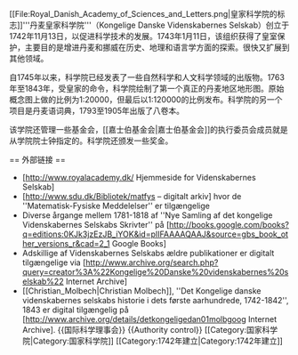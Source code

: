 [[File:Royal_Danish_Academy_of_Sciences_and_Letters.png|皇家科学院的标志]]'''丹麦皇家科学院'''（Kongelige Danske Videnskabernes Selskab）创立于1742年11月13日，以促进科学技术的发展。1743年1月11日，该组织获得了皇室保护，主要目的是增进丹麦和挪威在历史、地理和语言学方面的探索。很快又扩展到其他领域。

自1745年以来，科学院已经发表了一些自然科学和人文科学领域的出版物。1763年至1843年，受皇家的命令，科学院绘制了第一个真正的丹麦地区地形图。原始概念图上做的比例为1:20000，但最后以1:120000的比例发布。科学院的另一个项目是丹麦语词典，1793至1905年出版了八卷本。

该学院还管理一些基金会，[[嘉士伯基金会|嘉士伯基金会]]的执行委员会成员就是从学院院士钟指定的。科学院还颁发一些奖金。

== 外部链接 ==
* [http://www.royalacademy.dk/ Hjemmeside for Videnskabernes Selskab]
* [http://www.sdu.dk/Bibliotek/matfys – digitalt arkiv] hvor de ''Matematisk-Fysiske Meddelelser'' er tilgængelige
* Diverse årgange mellem 1781-1818 af ''Nye Samling af det kongelige Videnskabernes Selskabs Skrivter'' på [http://books.google.com/books?q=editions:0KJk3jzEzJB_iYOK&id=pIIFAAAAQAAJ&source=gbs_book_other_versions_r&cad=2_1 Google Books]
* Adskillige af Videnskabernes Selskabs ældre publikationer er digitalt tilgængelige via [http://www.archive.org/search.php?query=creator%3A%22Kongelige%20Danske%20videnskabernes%20selskab%22 Internet Archive]
* [[Christian_Molbech|Christian Molbech]], ''Det Kongelige danske videnskabernes selskabs historie i dets første aarhundrede, 1742-1842'', 1843 er digital tilgængelig på [http://www.archive.org/details/detkongeligedan01molbgoog Internet Archive].
{{国际科学理事会}}
{{Authority control}}
[[Category:国家科学院|Category:国家科学院]]
[[Category:1742年建立|Category:1742年建立]]